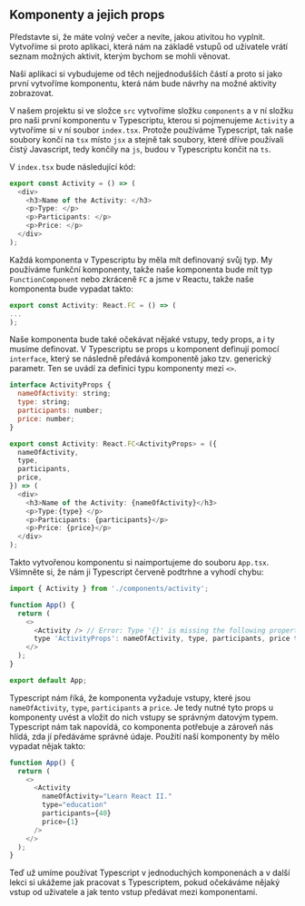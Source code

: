 ## Komponenty a jejich props

Představte si, že máte volný večer a nevíte, jakou ativitou ho vyplnit. Vytvoříme si proto aplikaci, která nám na základě vstupů od uživatele vrátí seznam možných aktivit, kterým bychom se mohli věnovat.

Naši aplikaci si vybudujeme od těch nejjednodušších částí a proto si jako první vytvoříme komponentu, která nám bude návrhy na možné aktivity zobrazovat.

V našem projektu si ve složce `src` vytvoříme složku `components` a v ní složku pro naši první komponentu v Typescriptu, kterou si pojmenujeme `Activity` a vytvoříme si v ní soubor `index.tsx`.
Protože používáme Typescript, tak naše soubory končí na `tsx` místo `jsx` a stejně tak soubory, které dříve používali čistý Javascript, tedy končily na `js`, budou v Typescriptu končit na `ts`.

V `index.tsx` bude následující kód:

```js
export const Activity = () => (
  <div>
    <h3>Name of the Activity: </h3>
    <p>Type: </p>
    <p>Participants: </p>
    <p>Price: </p>
  </div>
);
```

Každá komponenta v Typescriptu by měla mít definovaný svůj typ. My používáme funkční komponenty, takže naše komponenta bude mít typ `FunctionComponent` nebo zkráceně `FC` a jsme v Reactu, takže naše komponenta bude vypadat takto:

```js
export const Activity: React.FC = () => (
...
);
```

Naše komponenta bude také očekávat nějaké vstupy, tedy props, a i ty musíme definovat. V Typescriptu se props u komponent definují pomocí `interface`, který se následně předává komponentě jako tzv. generický parametr. Ten se uvádí za definici typu komponenty mezi `<>`.

```js
interface ActivityProps {
  nameOfActivity: string;
  type: string;
  participants: number;
  price: number;
}

export const Activity: React.FC<ActivityProps> = ({
  nameOfActivity,
  type,
  participants,
  price,
}) => (
  <div>
    <h3>Name of the Activity: {nameOfActivity}</h3>
    <p>Type:{type} </p>
    <p>Participants: {participants}</p>
    <p>Price: {price}</p>
  </div>
);
```

Takto vytvořenou komponentu si naimportujeme do souboru `App.tsx`. Všimněte si, že nám ji Typescript červeně podtrhne a vyhodí chybu:

```js
import { Activity } from './components/activity';

function App() {
  return (
    <>
      <Activity /> // Error: Type '{}' is missing the following properties from
      type 'ActivityProps': nameOfActivity, type, participants, price ts(2739)
    </>
  );
}

export default App;
```

Typescript nám říká, že komponenta vyžaduje vstupy, které jsou `nameOfActivity`, `type`, `participants` a `price`. Je tedy nutné tyto props u komponenty uvést a vložit do nich vstupy se správným datovým typem. Typescript nám tak napovídá, co komponenta potřebuje a zároveň nás hlídá, zda jí předáváme správné údaje. Použití naší komponenty by mělo vypadat nějak takto:

```js
function App() {
  return (
    <>
      <Activity
        nameOfActivity="Learn React II."
        type="education"
        participants={40}
        price={1}
      />
    </>
  );
}
```

Teď už umíme používat Typescript v jednoduchých komponenách a v další lekci si ukážeme jak pracovat s Typescriptem, pokud očekáváme nějaký vstup od uživatele a jak tento vstup předávat mezi komponentami.
